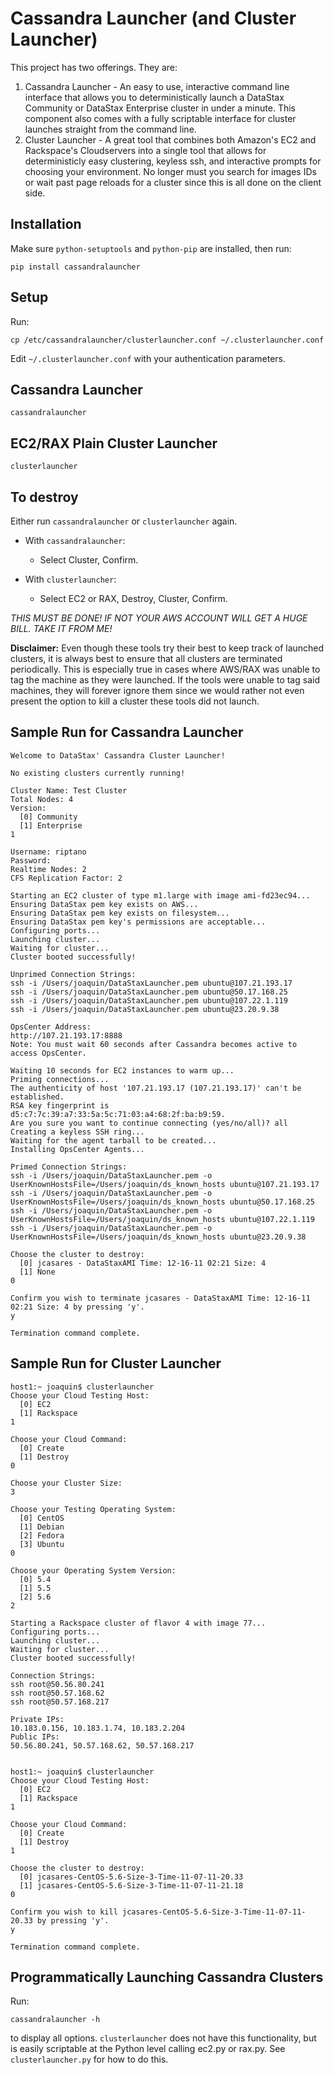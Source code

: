 # Cassandra Launcher (and Cluster Launcher)

This project has two offerings. They are:

1. Cassandra Launcher - An easy to use, interactive command line interface that allows you to deterministically launch a DataStax Community or DataStax Enterprise cluster in under a minute. This component also comes with a fully scriptable interface for cluster launches straight from the command line.
2. Cluster Launcher - A great tool that combines both Amazon's EC2 and Rackspace's Cloudservers into a single tool that allows for deterministicly easy clustering, keyless ssh, and interactive prompts for choosing your environment. No longer must you search for images IDs or wait past page reloads for a cluster since this is all done on the client side.

## Installation

Make sure `python-setuptools` and `python-pip` are installed, then run:

    pip install cassandralauncher

## Setup

Run:

    cp /etc/cassandralauncher/clusterlauncher.conf ~/.clusterlauncher.conf

Edit `~/.clusterlauncher.conf` with your authentication parameters.

## Cassandra Launcher

    cassandralauncher

## EC2/RAX Plain Cluster Launcher

    clusterlauncher

## To destroy
    
Either run `cassandralauncher` or `clusterlauncher` again.

* With `cassandralauncher`:

    * Select Cluster, Confirm.

* With `clusterlauncher`:

    * Select EC2 or RAX, Destroy, Cluster, Confirm.

_THIS MUST BE DONE! IF NOT YOUR AWS ACCOUNT WILL GET A HUGE BILL. TAKE IT FROM ME!_

**Disclaimer:** Even though these tools try their best to keep track of launched clusters,
it is always best to ensure that all clusters are terminated periodically. This is especially
true in cases where AWS/RAX was unable to tag the machine as they were launched. If the tools
were unable to tag said machines, they will forever ignore them since we would rather not even
present the option to kill a cluster these tools did not launch.

## Sample Run for Cassandra Launcher

    Welcome to DataStax' Cassandra Cluster Launcher!

    No existing clusters currently running!

    Cluster Name: Test Cluster
    Total Nodes: 4
    Version:
      [0] Community
      [1] Enterprise
    1

    Username: riptano
    Password: 
    Realtime Nodes: 2
    CFS Replication Factor: 2

    Starting an EC2 cluster of type m1.large with image ami-fd23ec94...
    Ensuring DataStax pem key exists on AWS...
    Ensuring DataStax pem key exists on filesystem...
    Ensuring DataStax pem key's permissions are acceptable...
    Configuring ports...
    Launching cluster...
    Waiting for cluster...
    Cluster booted successfully!

    Unprimed Connection Strings:
    ssh -i /Users/joaquin/DataStaxLauncher.pem ubuntu@107.21.193.17
    ssh -i /Users/joaquin/DataStaxLauncher.pem ubuntu@50.17.168.25
    ssh -i /Users/joaquin/DataStaxLauncher.pem ubuntu@107.22.1.119
    ssh -i /Users/joaquin/DataStaxLauncher.pem ubuntu@23.20.9.38

    OpsCenter Address:
    http://107.21.193.17:8888
    Note: You must wait 60 seconds after Cassandra becomes active to access OpsCenter.

    Waiting 10 seconds for EC2 instances to warm up...
    Priming connections...
    The authenticity of host '107.21.193.17 (107.21.193.17)' can't be established.
    RSA key fingerprint is d5:c7:7c:39:a7:33:5a:5c:71:03:a4:68:2f:ba:b9:59.
    Are you sure you want to continue connecting (yes/no/all)? all
    Creating a keyless SSH ring...
    Waiting for the agent tarball to be created...
    Installing OpsCenter Agents...

    Primed Connection Strings:
    ssh -i /Users/joaquin/DataStaxLauncher.pem -o UserKnownHostsFile=/Users/joaquin/ds_known_hosts ubuntu@107.21.193.17
    ssh -i /Users/joaquin/DataStaxLauncher.pem -o UserKnownHostsFile=/Users/joaquin/ds_known_hosts ubuntu@50.17.168.25
    ssh -i /Users/joaquin/DataStaxLauncher.pem -o UserKnownHostsFile=/Users/joaquin/ds_known_hosts ubuntu@107.22.1.119
    ssh -i /Users/joaquin/DataStaxLauncher.pem -o UserKnownHostsFile=/Users/joaquin/ds_known_hosts ubuntu@23.20.9.38

    Choose the cluster to destroy:
      [0] jcasares - DataStaxAMI Time: 12-16-11 02:21 Size: 4
      [1] None
    0

    Confirm you wish to terminate jcasares - DataStaxAMI Time: 12-16-11 02:21 Size: 4 by pressing 'y'.
    y

    Termination command complete.

## Sample Run for Cluster Launcher

    host1:~ joaquin$ clusterlauncher
    Choose your Cloud Testing Host:
      [0] EC2
      [1] Rackspace
    1

    Choose your Cloud Command:
      [0] Create
      [1] Destroy
    0

    Choose your Cluster Size:
    3

    Choose your Testing Operating System:
      [0] CentOS
      [1] Debian
      [2] Fedora
      [3] Ubuntu
    0

    Choose your Operating System Version:
      [0] 5.4
      [1] 5.5
      [2] 5.6
    2

    Starting a Rackspace cluster of flavor 4 with image 77...
    Configuring ports...
    Launching cluster...
    Waiting for cluster...
    Cluster booted successfully!

    Connection Strings:
    ssh root@50.56.80.241
    ssh root@50.57.168.62
    ssh root@50.57.168.217

    Private IPs:
    10.183.0.156, 10.183.1.74, 10.183.2.204
    Public IPs:
    50.56.80.241, 50.57.168.62, 50.57.168.217


    host1:~ joaquin$ clusterlauncher
    Choose your Cloud Testing Host:
      [0] EC2
      [1] Rackspace
    1

    Choose your Cloud Command:
      [0] Create
      [1] Destroy
    1

    Choose the cluster to destroy:
      [0] jcasares-CentOS-5.6-Size-3-Time-11-07-11-20.33
      [1] jcasares-CentOS-5.6-Size-3-Time-11-07-11-21.18
    0

    Confirm you wish to kill jcasares-CentOS-5.6-Size-3-Time-11-07-11-20.33 by pressing 'y'.
    y

    Termination command complete.

## Programmatically Launching Cassandra Clusters

Run:

    cassandralauncher -h

to display all options. `clusterlauncher` does not have this functionality, but is easily scriptable at the Python level calling ec2.py or rax.py. See `clusterlauncher.py` for how to do this.
